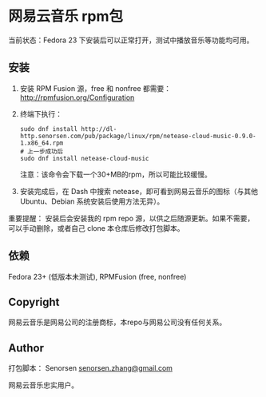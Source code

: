 # 网易云音乐 rpm包
当前状态：Fedora 23 下安装后可以正常打开，测试中播放音乐等功能均可用。

## 安装
1. 安装 RPM Fusion 源，free 和 nonfree 都需要：http://rpmfusion.org/Configuration
2. 终端下执行：
    
    ```
    sudo dnf install http://dl-http.senorsen.com/pub/package/linux/rpm/netease-cloud-music-0.9.0-1.x86_64.rpm
    # 上一步成功后
    sudo dnf install netease-cloud-music
    ```
    注意：该命令会下载一个30+MB的rpm，所以可能比较缓慢。
3. 安装完成后，在 Dash 中搜索 netease，即可看到网易云音乐的图标（与其他 Ubuntu、Debian 系统安装后使用方法无异）。

重要提醒：
安装后会安装我的 rpm repo 源，以供之后随源更新。如果不需要，可以手动删除，或者自己 clone 本仓库后修改打包脚本。

## 依赖
Fedora 23+ (低版本未测试), RPMFusion (free, nonfree)
 
## Copyright
网易云音乐是网易公司的注册商标，本repo与网易公司没有任何关系。

## Author
打包脚本： Senorsen <senorsen.zhang@gmail.com>

网易云音乐忠实用户。

